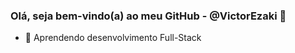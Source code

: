 ### Olá, seja bem-vindo(a) ao meu GitHub - @VictorEzaki 👋
- 🌱 Aprendendo desenvolvimento Full-Stack
